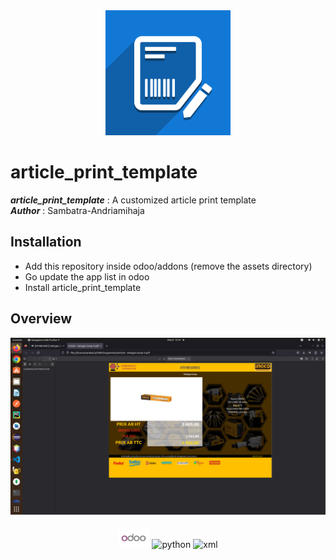 <div align="center">
    <img src="static/description/icon.png" alt="odoo_article_print_template" width="200px;"/>
</div>


# article_print_template
<p>
    <b><i>article_print_template</i></b> : A customized article print template
    </br>
    <b><i>Author</i></b> : Sambatra-Andriamihaja
</p>

## Installation
- Add this repository inside odoo/addons (remove the assets directory)
- Go update the app list in odoo
- Install article_print_template

## Overview
<div align="center">
    <img src="assets/img/overview.png" alt="Overview" />
</div>

</br>
<div align="center">
    <img src="assets/img/odoo.svg" alt="Odoo" width="50px"/>
    <img src="https://cdn.jsdelivr.net/gh/devicons/devicon/icons/python/python-original-wordmark.svg" alt="python" width="50px;"/>
    <img src="https://www.flaticon.com/free-icons/xml" alt="xml" width="50px;"/>
</div>
          


